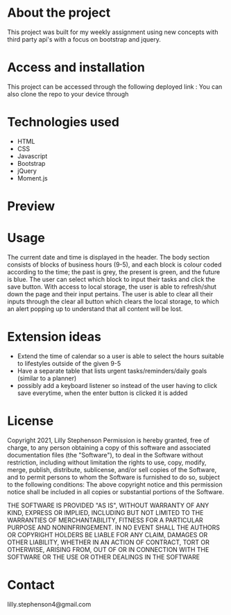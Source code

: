 <h1> About the project </h1>
This project was built for my weekly assignment using new concepts with third party api's with a focus on bootstrap and jquery.

<h1> Access and installation </h1>
This project can be accessed through the following deployed link : 
You can also clone the repo to your device through 
<h1> Technologies used </h1>
<ul>
<li> HTML </li>
<li> CSS </li>
<li> Javascript </li>
<li> Bootstrap </li>
<li> jQuery </li>
<li> Moment.js </li>
</ul>

<h1> Preview </h1>

<h1> Usage </h1>

The current date and time is displayed in the header. The body section consists of blocks of business hours (9-5), and each block is colour coded according to the time; the past is grey, the present is green, and the future is blue. The user can select which block to input their tasks and click the save button. With access to local storage, the user is able to refresh/shut down the page and their input pertains. The user is able to clear all their inputs through the clear all button which clears the local storage, to which an alert popping up to understand that all content will be lost.

<h1> Extension ideas </h1>
<ul>
<li> Extend the time of calendar so a user is able to select the hours suitable to lifestyles outside of the given 9-5 </li>
<li> Have a separate table that lists urgent tasks/reminders/daily goals (similar to a planner) </li>
<li> possibly add a keyboard listener so instead of the user having to click save everytime, when the enter button is clicked it is added </li>
</ul>

<h1> License </h1>
Copyright 2021, Lilly Stephenson Permission is hereby granted, free of charge, to any person obtaining a copy of this software and associated documentation files (the "Software"), to deal in the Software without restriction, including without limitation the rights to use, copy, modify, merge, publish, distribute, sublicense, and/or sell copies of the Software, and to permit persons to whom the Software is furnished to do so, subject to the following conditions:
The above copyright notice and this permission notice shall be included in all copies or substantial portions of the Software.

THE SOFTWARE IS PROVIDED "AS IS", WITHOUT WARRANTY OF ANY KIND, EXPRESS OR IMPLIED, INCLUDING BUT NOT LIMITED TO THE WARRANTIES OF MERCHANTABILITY, FITNESS FOR A PARTICULAR PURPOSE AND NONINFRINGEMENT. IN NO EVENT SHALL THE AUTHORS OR COPYRIGHT HOLDERS BE LIABLE FOR ANY CLAIM, DAMAGES OR OTHER LIABILITY, WHETHER IN AN ACTION OF CONTRACT, TORT OR OTHERWISE, ARISING FROM, OUT OF OR IN CONNECTION WITH THE SOFTWARE OR THE USE OR OTHER DEALINGS IN THE SOFTWARE
<h1> Contact </h1>
lilly.stephenson4@gmail.com
